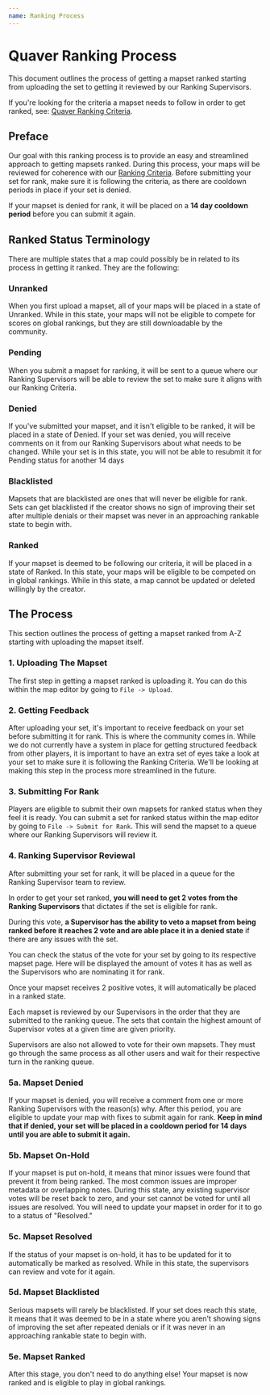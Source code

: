 ```yaml
---
name: Ranking Process
---
```



# Quaver Ranking Process

This document outlines the process of getting a mapset ranked starting from uploading the set to getting it reviewed by our Ranking Supervisors.

If you're looking for the criteria a mapset needs to follow in order to get ranked, see: [Quaver Ranking Criteria](/docs/Ranking/Criteria).

## Preface

Our goal with this ranking process is to provide an easy and streamlined approach to getting mapsets ranked. During this process, your maps will be reviewed for coherence with our [Ranking Criteria](/docs/Ranking/Criteria). Before submitting your set for rank, make sure it is following the criteria, as there are cooldown periods in place if your set is denied.

If your mapset is denied for rank, it will be placed on a **14 day cooldown period** before you can submit it again.

## Ranked Status Terminology

There are multiple states that a map could possibly be in related to its process in getting it ranked. They are the following:

### Unranked

When you first upload a mapset, all of your maps will be placed in a state of Unranked. While in this state, your maps will not be eligible to compete for scores on global rankings, but they are still downloadable by the community.

### Pending

When you submit a mapset for ranking, it will be sent to a queue where our Ranking Supervisors will be able to review the set to make sure it aligns with our Ranking Criteria.

### Denied

If you've submitted your mapset, and it isn't eligible to be ranked, it will be placed in a state of Denied. If your set was denied, you will receive comments on it from our Ranking Supervisors about what needs to be changed. While your set is in this state, you will not be able to resubmit it for Pending status for another 14 days

### Blacklisted

Mapsets that are blacklisted are ones that will never be eligible for rank. Sets can get blacklisted if the creator shows no sign of improving their set after multiple denials or their mapset was never in an approaching rankable state to begin with.

### Ranked

If your mapset is deemed to be following our criteria, it will be placed in a state of Ranked. In this state, your maps will be eligible to be competed on in global rankings. While in this state, a map cannot be updated or deleted willingly by the creator.

## The Process

This section outlines the process of getting a mapset ranked from A-Z starting with uploading the mapset itself.

### 1. Uploading The Mapset

The first step in getting a mapset ranked is uploading it. You can do this within the map editor by going to `File -> Upload`.

### 2. Getting Feedback

After uploading your set, it's important to receive feedback on your set before submitting it for rank. This is where the community comes in. While we do not currently have a system in place for getting structured feedback from other players, it is important to have an extra set of eyes take a look at your set to make sure it is following the Ranking Criteria. We'll be looking at making this step in the process more streamlined in the future.

### 3. Submitting For Rank

Players are eligible to submit their own mapsets for ranked status when they feel it is ready. You can submit a set for ranked status within the map editor by going to `File -> Submit for Rank`. This will send the mapset to a queue where our Ranking Supervisors will review it.

### 4. Ranking Supervisor Reviewal

After submitting your set for rank, it will be placed in a queue for the Ranking Supervisor team to review.

In order to get your set ranked, **you will need to get 2 votes from the Ranking Supervisors** that dictates if the set is eligible for rank.

During this vote, **a Supervisor has the ability to veto a mapset from being ranked before it reaches 2 vote and are able place it in a denied state** if there are any issues with the set.

You can check the status of the vote for your set by going to its respective mapset page. Here will be displayed the amount of votes it has as well as the Supervisors who are nominating it for rank.

Once your mapset receives 2 positive votes, it will automatically be placed in a ranked state.

Each mapset is reviewed by our Supervisors in the order that they are submitted to the ranking queue. The sets that contain the highest amount of Supervisor votes at a given time are given priority.

Supervisors are also not allowed to vote for their own mapsets. They must go through the same process as all other users and wait for their respective turn in the ranking queue.

### 5a. Mapset Denied

If your mapset is denied, you will receive a comment from one or more Ranking Supervisors with the reason(s) why. After this period, you are eligible to update your map with fixes to submit again for rank. **Keep in mind that if denied, your set will be placed in a cooldown period for 14 days until you are able to submit it again.**

### 5b. Mapset On-Hold

If your mapset is put on-hold, it means that minor issues were found that prevent it from being ranked. The most common issues are improper metadata or overlapping notes. During this state, any existing supervisor votes will be reset back to zero, and your set cannot be voted for until all issues are resolved. You will need to update your mapset in order for it to go to a status of "Resolved."

### 5c. Mapset Resolved

If the status of your mapset is on-hold, it has to be updated for it to automatically be marked as resolved. While in this state, the supervisors can review and vote for it again. 

### 5d. Mapset Blacklisted

Serious mapsets will rarely be blacklisted. If your set does reach this state, it means that it was deemed to be in a state where you aren't showing signs of improving the set after repeated denials or if it was never in an approaching rankable state to begin with.

### 5e. Mapset Ranked

After this stage, you don't need to do anything else! Your mapset is now ranked and is eligible to play in global rankings.
